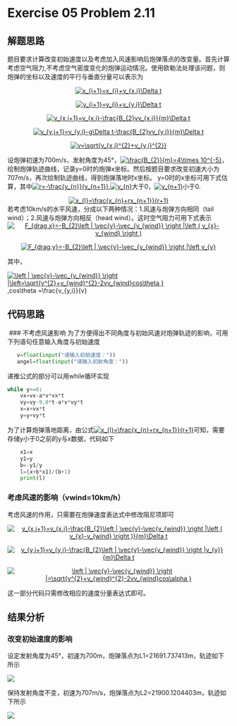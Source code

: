 # Exercise 05 Problem 2.11
## 解题思路
 题目要求计算改变初始速度以及考虑加入风速影响后炮弹落点的改变量。首先计算考虑空气阻力,不考虑空气密度变化的炮弹运动情况。使用欧勒法处理该问题，则炮弹的坐标以及速度的平行与垂直分量可以表示为

<div align=center><a href="http://www.codecogs.com/eqnedit.php?latex=x_{i&plus;1}=x_{i}&plus;v_{x,i}\Delta&space;t" target="_blank"><img src="http://latex.codecogs.com/gif.latex?x_{i&plus;1}=x_{i}&plus;v_{x,i}\Delta&space;t" title="x_{i+1}=x_{i}+v_{x,i}\Delta t" /></a>
 
<a href="http://www.codecogs.com/eqnedit.php?latex=y_{i&plus;1}=y_{i}&plus;v_{y,i}\Delta&space;t" target="_blank"><img src="http://latex.codecogs.com/gif.latex?y_{i&plus;1}=y_{i}&plus;v_{y,i}\Delta&space;t" title="y_{i+1}=y_{i}+v_{y,i}\Delta t" /></a>

<a href="http://www.codecogs.com/eqnedit.php?latex=v_{x,i&plus;1}=v_{x,i}-\frac{B_{2}vv_{x,i}}{m}\Delta&space;t" target="_blank"><img src="http://latex.codecogs.com/gif.latex?v_{x,i&plus;1}=v_{x,i}-\frac{B_{2}vv_{x,i}}{m}\Delta&space;t" title="v_{x,i+1}=v_{x,i}-\frac{B_{2}vv_{x,i}}{m}\Delta t" /></a>

<a href="http://www.codecogs.com/eqnedit.php?latex=v_{y,i&plus;1}=v_{y,i}-g\Delta&space;t-\frac{B_{2}vv_{y,i}}{m}\Delta&space;t" target="_blank"><img src="http://latex.codecogs.com/gif.latex?v_{y,i&plus;1}=v_{y,i}-g\Delta&space;t-\frac{B_{2}vv_{y,i}}{m}\Delta&space;t" title="v_{y,i+1}=v_{y,i}-g\Delta t-\frac{B_{2}vv_{y,i}}{m}\Delta t" /></a>

<a href="http://www.codecogs.com/eqnedit.php?latex=v=\sqrt{v_{x,i}^{2}&plus;v_{y,i}^{2}}" target="_blank"><img src="http://latex.codecogs.com/gif.latex?v=\sqrt{v_{x,i}^{2}&plus;v_{y,i}^{2}}" title="v=\sqrt{v_{x,i}^{2}+v_{y,i}^{2}}" /></a>
<div align=left>
 
 设炮弹初速为700m/s，发射角度为45°，<a href="http://www.codecogs.com/eqnedit.php?latex=\inline&space;\frac{B_{2}}{m}=4\times&space;10^{-5}" target="_blank"><img src="http://latex.codecogs.com/gif.latex?\inline&space;\frac{B_{2}}{m}=4\times&space;10^{-5}" title="\frac{B_{2}}{m}=4\times 10^{-5}" /></a>，绘制炮弹轨迹曲线，记录y=0时的炮弹x坐标。然后按题目要求改变初速大小为707m/s，再次绘制轨迹曲线，得到炮弹落地时x坐标。
 y=0时的x坐标可用下式估算，其中<a href="http://www.codecogs.com/eqnedit.php?latex=\inline&space;r=-\frac{y_{n}}{y_{n&plus;1}}" target="_blank"><img src="http://latex.codecogs.com/gif.latex?\inline&space;r=-\frac{y_{n}}{y_{n&plus;1}}" title="r=-\frac{y_{n}}{y_{n+1}}" /></a>,<a href="http://www.codecogs.com/eqnedit.php?latex=\inline&space;y_{n}" target="_blank"><img src="http://latex.codecogs.com/gif.latex?\inline&space;y_{n}" title="y_{n}" /></a>大于0，<a href="http://www.codecogs.com/eqnedit.php?latex=\inline&space;y_{n&plus;1}" target="_blank"><img src="http://latex.codecogs.com/gif.latex?\inline&space;y_{n&plus;1}" title="y_{n+1}" /></a>小于0.
 
<div align=center><a href="http://www.codecogs.com/eqnedit.php?latex=x_{l}=\frac{x_{n}&plus;rx_{n&plus;1}}{r&plus;1}" target="_blank"><img src="http://latex.codecogs.com/gif.latex?x_{l}=\frac{x_{n}&plus;rx_{n&plus;1}}{r&plus;1}" title="x_{l}=\frac{x_{n}+rx_{n+1}}{r+1}" /></a>
 <div align=left>
若考虑10km/s的水平风速，分成以下两种情况：1.风速与炮弹方向相同（tail wind）；2.风速与炮弹方向相反（head wind）。这时空气阻力可用下式表示
  
<div align=center><a href="http://www.codecogs.com/eqnedit.php?latex=F_{drag,x}=-B_{2}\left&space;|&space;\vec{v}-\vec_{v_{wind}}&space;\right&space;|\left&space;(&space;v_{x}-v_{wind}&space;\right&space;)" target="_blank"><img src="http://latex.codecogs.com/gif.latex?F_{drag,x}=-B_{2}\left&space;|&space;\vec{v}-\vec_{v_{wind}}&space;\right&space;|\left&space;(&space;v_{x}-v_{wind}&space;\right&space;)" title="F_{drag,x}=-B_{2}\left | \vec{v}-\vec_{v_{wind}} \right |\left ( v_{x}-v_{wind} \right )" /></a>
 
<a href="http://www.codecogs.com/eqnedit.php?latex=F_{drag,y}=-B_{2}\left&space;|&space;\vec{v}-\vec_{v_{wind}}&space;\right&space;|\left&space;v_{y}" target="_blank"><img src="http://latex.codecogs.com/gif.latex?F_{drag,y}=-B_{2}\left&space;|&space;\vec{v}-\vec_{v_{wind}}&space;\right&space;|\left&space;v_{y}" title="F_{drag,y}=-B_{2}\left | \vec{v}-\vec_{v_{wind}} \right |\left v_{y}" /></a>
 <div align=left>
其中，

<a href="http://www.codecogs.com/eqnedit.php?latex=\inline&space;\left&space;|&space;\vec{v}-\vec_{v_{wind}}&space;\right&space;|\left=\sqrt{v^{2}&plus;v_{wind}^{2}-2vv_{wind}cos\theta&space;}" target="_blank"><img src="http://latex.codecogs.com/gif.latex?\inline&space;\left&space;|&space;\vec{v}-\vec_{v_{wind}}&space;\right&space;|\left=\sqrt{v^{2}&plus;v_{wind}^{2}-2vv_{wind}cos\theta&space;}" title="\left | \vec{v}-\vec_{v_{wind}} \right |\left=\sqrt{v^{2}+v_{wind}^{2}-2vv_{wind}cos\theta }" /></a>,cos\theta =\frac{v_{y,i}}{v}
 
## 代码思路
 ### 不考虑风速影响
 为了方便得出不同角度与初始风速对炮弹轨迹的影响，可用下列语句任意输入角度与初始速度
 ```python
    v=float(input("请输入初始速度："))
    angel=float(input("请输入初射角度："))
```
 递推公式的部分可以用while循环实现
```python
while y>=0:
    vx=vx-a*v*vx*t
    vy=vy-9.8*t-a*v*vy*t
    x=x+vx*t
    y=y+vy*t
```
为了计算炮弹落地距离，由公式<a href="http://www.codecogs.com/eqnedit.php?latex=x_{l}=\frac{x_{n}&plus;rx_{n&plus;1}}{r&plus;1}" target="_blank"><img src="http://latex.codecogs.com/gif.latex?x_{l}=\frac{x_{n}&plus;rx_{n&plus;1}}{r&plus;1}" title="x_{l}=\frac{x_{n}+rx_{n+1}}{r+1}" /></a>可知，需要存储y小于0之前的y与x数据，代码如下
```python
    x1=x
    y1=y
    b=-y1/y
    l=(x+b*x1)/(b+1)
    print(l)
```
### 考虑风速的影响（vwind=10km/h）
考虑风速的作用，只需要在炮弹速度表达式中修改阻尼项即可
<div align=center><a href="http://www.codecogs.com/eqnedit.php?latex=v_{x,i&plus;1}=v_{x,i}-\frac{B_{2}\left&space;|&space;\vec{v}-\vec{v_{wind}}&space;\right&space;|\left&space;(&space;v_{x}-v_{wind}&space;\right&space;)}{m}\Delta&space;t" target="_blank"><img src="http://latex.codecogs.com/gif.latex?v_{x,i&plus;1}=v_{x,i}-\frac{B_{2}\left&space;|&space;\vec{v}-\vec{v_{wind}}&space;\right&space;|\left&space;(&space;v_{x}-v_{wind}&space;\right&space;)}{m}\Delta&space;t" title="v_{x,i+1}=v_{x,i}-\frac{B_{2}\left | \vec{v}-\vec{v_{wind}} \right |\left ( v_{x}-v_{wind} \right )}{m}\Delta t" /></a>

<a href="http://www.codecogs.com/eqnedit.php?latex=v_{y,i&plus;1}=v_{y,i}-\frac{B_{2}\left&space;|&space;\vec{v}-\vec{v_{wind}}&space;\right&space;|v_{y}}{m}\Delta&space;t" target="_blank"><img src="http://latex.codecogs.com/gif.latex?v_{y,i&plus;1}=v_{y,i}-\frac{B_{2}\left&space;|&space;\vec{v}-\vec{v_{wind}}&space;\right&space;|v_{y}}{m}\Delta&space;t" title="v_{y,i+1}=v_{y,i}-\frac{B_{2}\left | \vec{v}-\vec{v_{wind}} \right |v_{y}}{m}\Delta t" /></a>

<a href="http://www.codecogs.com/eqnedit.php?latex=\left&space;|&space;\vec{v}-\vec{v_{wind}}&space;\right&space;|=\sqrt{v^{2}&plus;v_{wind}^{2}-2vv_{wind}cos\alpha&space;}" target="_blank"><img src="http://latex.codecogs.com/gif.latex?\left&space;|&space;\vec{v}-\vec{v_{wind}}&space;\right&space;|=\sqrt{v^{2}&plus;v_{wind}^{2}-2vv_{wind}cos\alpha&space;}" title="\left | \vec{v}-\vec{v_{wind}} \right |=\sqrt{v^{2}+v_{wind}^{2}-2vv_{wind}cos\alpha }" /></a>
<div align=left>
这一部分代码只需修改相应的速度分量表达式即可。
 
## 结果分析
### 改变初始速度的影响
设定发射角度为45°，初速为700m，炮弹落点为L1=21691.737413m，轨迹如下所示

![](https://github.com/lopo70/Computational_Physics_N2015301020170/blob/master/Exercise%2005/1.png)

保持发射角度不变，初速为707m/s，炮弹落点为L2=21900.1204403m，轨迹如下所示

![](https://github.com/lopo70/Computational_Physics_N2015301020170/blob/master/Exercise%2005/2.png)
